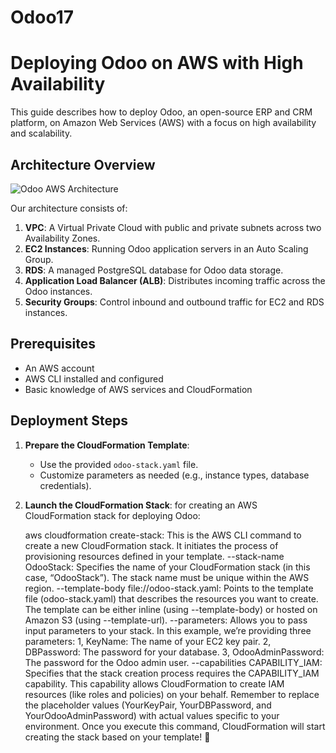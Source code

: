 # Odoo17
# Deploying Odoo on AWS with High Availability

This guide describes how to deploy Odoo, an open-source ERP and CRM platform, on Amazon Web Services (AWS) with a focus on high availability and scalability.

## Architecture Overview

![Odoo AWS Architecture](architecture-diagram-url.png)

Our architecture consists of:

1. **VPC**: A Virtual Private Cloud with public and private subnets across two Availability Zones.
2. **EC2 Instances**: Running Odoo application servers in an Auto Scaling Group.
3. **RDS**: A managed PostgreSQL database for Odoo data storage.
4. **Application Load Balancer (ALB)**: Distributes incoming traffic across the Odoo instances.
5. **Security Groups**: Control inbound and outbound traffic for EC2 and RDS instances.

## Prerequisites

- An AWS account
- AWS CLI installed and configured
- Basic knowledge of AWS services and CloudFormation

## Deployment Steps

1. **Prepare the CloudFormation Template**:
   - Use the provided `odoo-stack.yaml` file.
   - Customize parameters as needed (e.g., instance types, database credentials).

2. **Launch the CloudFormation Stack**:
   for creating an AWS CloudFormation stack for deploying Odoo:

      aws cloudformation create-stack:
         This is the AWS CLI command to create a new CloudFormation stack.
         It initiates the process of provisioning resources defined in your template.
      --stack-name OdooStack:
         Specifies the name of your CloudFormation stack (in this case, “OdooStack”).
         The stack name must be unique within the AWS region.
      --template-body file://odoo-stack.yaml:
         Points to the template file (odoo-stack.yaml) that describes the resources you want to create.
         The template can be either inline (using --template-body) or hosted on Amazon S3 (using --template-url).
      --parameters:
         Allows you to pass input parameters to your stack.
         In this example, we’re providing three parameters:
            1, KeyName: The name of your EC2 key pair.
            2, DBPassword: The password for your database.
            3, OdooAdminPassword: The password for the Odoo admin user.
      --capabilities CAPABILITY_IAM:
         Specifies that the stack creation process requires the CAPABILITY_IAM capability.
         This capability allows CloudFormation to create IAM resources (like roles and policies) on your behalf.
   Remember to replace the placeholder values (YourKeyPair, YourDBPassword, and YourOdooAdminPassword) with actual values specific to your environment. Once you execute this command, CloudFormation will start creating the stack based on your template! 🚀